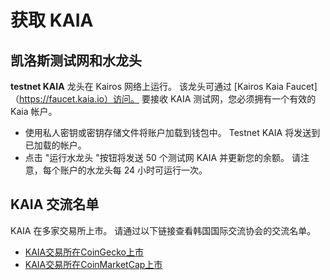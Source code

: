 # 获取 KAIA

## 凯洛斯测试网和水龙头<a id="kairos-testnet-and-faucet"></a>

**testnet KAIA** 龙头在 Kairos 网络上运行。 该龙头可通过 [Kairos Kaia Faucet]（https://faucet.kaia.io）访问。 要接收 KAIA 测试网，您必须拥有一个有效的 Kaia 帐户。

- 使用私人密钥或密钥存储文件将账户加载到钱包中。 Testnet KAIA 将发送到已加载的帐户。
- 点击 "运行水龙头 "按钮将发送 50 个测试网 KAIA 并更新您的余额。 请注意，每个账户的水龙头每 24 小时可运行一次。

## KAIA 交流名单<a id="kaia-exchange-list"></a>

KAIA 在多家交易所上市。  请通过以下链接查看韩国国际交流协会的交流名单。

- [KAIA交易所在CoinGecko上市](https://www.coingecko.com/en/coins/klay#markets)
- [KAIA交易所在CoinMarketCap上市](https://coinmarketcap.com/currencies/klaytn/markets/)
